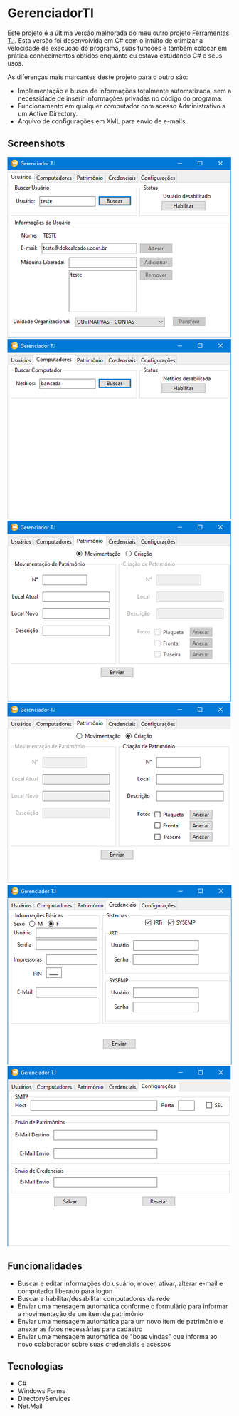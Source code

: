 # GerenciadorTI

Este projeto é a última versão melhorada do meu outro projeto [Ferramentas T.I](https://github.com/Marchinner/FerramentasTI). 
Esta versão foi desenvolvida em C# com o intúito de otimizar a velocidade de execução do programa, suas
funções e também colocar em prática conhecimentos obtidos enquanto eu estava estudando C# e seus usos.

As diferenças mais marcantes deste projeto para o outro são:
- Implementação e busca de informações totalmente automatizada, sem a necessidade de inserir informações privadas no código do programa.
- Funcionamento em qualquer computador com acesso Administrativo a um Active Directory.
- Arquivo de configurações em XML para envio de e-mails.

## Screenshots
![Menu Usuários](images/menu_usuarios.png)
![Menu Computadores](images/menu_computadores.png)
![Menu Movimentar Patrimônio](images/menu_patrimonio_movimentar.png)
![Menu Criar Patrimônio](images/menu_patrimonio_criar.png)
![Menu Credenciais](images/menu_credenciais.png)
![Menu Configurações](images/menu_configuracoes.png)

## Funcionalidades
- Buscar e editar informações do usuário, mover, ativar, alterar e-mail e computador liberado para logon
- Buscar e habilitar/desabilitar computadores da rede
- Enviar uma mensagem automática conforme o formulário para informar a movimentação de um item de patrimônio
- Enviar uma mensagem automática para um novo item de patrimônio e anexar as fotos necessárias para cadastro
- Enviar uma mensagem automática de "boas vindas" que informa ao novo colaborador sobre suas credenciais e acessos


## Tecnologias
- C#
- Windows Forms
- DirectoryServices
- Net.Mail
